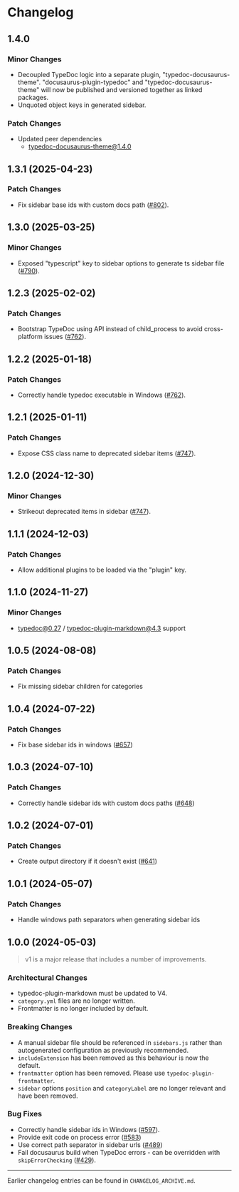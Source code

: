 # Changelog

## 1.4.0

### Minor Changes

- Decoupled TypeDoc logic into a separate plugin, "typedoc-docusaurus-theme". "docusaurus-plugin-typedoc" and "typedoc-docusaurus-theme" will now be published and versioned together as linked packages.
- Unquoted object keys in generated sidebar.

### Patch Changes

- Updated peer dependencies
  - typedoc-docusaurus-theme@1.4.0

## 1.3.1 (2025-04-23)

### Patch Changes

- Fix sidebar base ids with custom docs path ([#802](https://github.com/typedoc2md/typedoc-plugin-markdown/issues/802)).

## 1.3.0 (2025-03-25)

### Minor Changes

- Exposed "typescript" key to sidebar options to generate ts sidebar file ([#790](https://github.com/typedoc2md/typedoc-plugin-markdown/issues/790)).

## 1.2.3 (2025-02-02)

### Patch Changes

- Bootstrap TypeDoc using API instead of child_process to avoid cross-platform issues ([#762](https://github.com/typedoc2md/typedoc-plugin-markdown/issues/762)).

## 1.2.2 (2025-01-18)

### Patch Changes

- Correctly handle typedoc executable in Windows ([#762](https://github.com/typedoc2md/typedoc-plugin-markdown/issues/762)).

## 1.2.1 (2025-01-11)

### Patch Changes

- Expose CSS class name to deprecated sidebar items ([#747](https://github.com/typedoc2md/typedoc-plugin-markdown/issues/747)).

## 1.2.0 (2024-12-30)

### Minor Changes

- Strikeout deprecated items in sidebar ([#747](https://github.com/typedoc2md/typedoc-plugin-markdown/issues/747)).

## 1.1.1 (2024-12-03)

### Patch Changes

- Allow additional plugins to be loaded via the "plugin" key.

## 1.1.0 (2024-11-27)

### Minor Changes

- typedoc@0.27 / typedoc-plugin-markdown@4.3 support

## 1.0.5 (2024-08-08)

### Patch Changes

- Fix missing sidebar children for categories

## 1.0.4 (2024-07-22)

### Patch Changes

- Fix base sidebar ids in windows ([#657](https://github.com/typedoc2md/typedoc-plugin-markdown/issues/657))

## 1.0.3 (2024-07-10)

### Patch Changes

- Correctly handle sidebar ids with custom docs paths ([#648](https://github.com/typedoc2md/typedoc-plugin-markdown/issues/648))

## 1.0.2 (2024-07-01)

### Patch Changes

- Create output directory if it doesn't exist ([#641](https://github.com/typedoc2md/typedoc-plugin-markdown/issues/641))

## 1.0.1 (2024-05-07)

### Patch Changes

- Handle windows path separators when generating sidebar ids

## 1.0.0 (2024-05-03)

> v1 is a major release that includes a number of improvements.

### Architectural Changes

- typedoc-plugin-markdown must be updated to V4.
- `category.yml` files are no longer written.
- Frontmatter is no longer included by default.

### Breaking Changes

- A manual sidebar file should be referenced in `sidebars.js` rather than autogenerated configuration as previously recommended.
- `includeExtension` has been removed as this behaviour is now the default.
- `frontmatter` option has been removed. Please use `typedoc-plugin-frontmatter`.
- `sidebar` options `position` and `categoryLabel` are no longer relevant and have been removed.

### Bug Fixes

- Correctly handle sidebar ids in Windows ([#597](https://github.com/typedoc2md/typedoc-plugin-markdown/issues/597)).
- Provide exit code on process error ([#583](https://github.com/typedoc2md/typedoc-plugin-markdown/issues/583))
- Use correct path separator in sidebar urls ([#489](https://github.com/typedoc2md/typedoc-plugin-markdown/issues/489))
- Fail docusaurus build when TypeDoc errors - can be overridden with `skipErrorChecking` ([#429](https://github.com/typedoc2md/typedoc-plugin-markdown/issues/429)).

---

Earlier changelog entries can be found in `CHANGELOG_ARCHIVE.md`.
